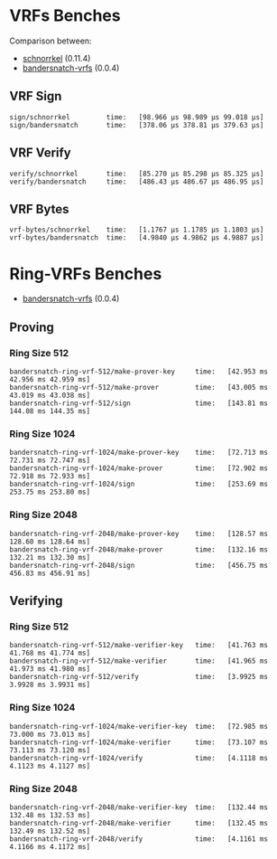 # VRFs Benches

Comparison between:

- [schnorrkel](https://crates.io/crates/schnorrkel) (0.11.4)
- [bandersnatch-vrfs](https://github.com/w3f/ring-vrfs/bandersnatch_vrfs) (0.0.4)

## VRF Sign

```
sign/schnorrkel         time:   [98.966 µs 98.989 µs 99.018 µs]
sign/bandersnatch       time:   [378.06 µs 378.81 µs 379.63 µs]
```

## VRF Verify

```
verify/schnorrkel       time:   [85.270 µs 85.298 µs 85.325 µs]
verify/bandersnatch     time:   [486.43 µs 486.67 µs 486.95 µs]
```

## VRF Bytes

```
vrf-bytes/schnorrkel    time:   [1.1767 µs 1.1785 µs 1.1803 µs]
vrf-bytes/bandersnatch  time:   [4.9840 µs 4.9862 µs 4.9887 µs]
```

# Ring-VRFs Benches

- [bandersnatch-vrfs](https://github.com/w3f/ring-vrfs/bandersnatch_vrfs) (0.0.4)

## Proving

### Ring Size 512

```
bandersnatch-ring-vrf-512/make-prover-key     time:   [42.953 ms 42.956 ms 42.959 ms]
bandersnatch-ring-vrf-512/make-prover         time:   [43.005 ms 43.019 ms 43.038 ms]
bandersnatch-ring-vrf-512/sign                time:   [143.81 ms 144.08 ms 144.35 ms]
```

### Ring Size 1024

```
bandersnatch-ring-vrf-1024/make-prover-key    time:   [72.713 ms 72.731 ms 72.747 ms]
bandersnatch-ring-vrf-1024/make-prover        time:   [72.902 ms 72.918 ms 72.933 ms]
bandersnatch-ring-vrf-1024/sign               time:   [253.69 ms 253.75 ms 253.80 ms]
```

### Ring Size 2048

```
bandersnatch-ring-vrf-2048/make-prover-key    time:   [128.57 ms 128.60 ms 128.64 ms]
bandersnatch-ring-vrf-2048/make-prover        time:   [132.16 ms 132.21 ms 132.30 ms]
bandersnatch-ring-vrf-2048/sign               time:   [456.75 ms 456.83 ms 456.91 ms]
```

## Verifying

### Ring Size 512

```
bandersnatch-ring-vrf-512/make-verifier-key   time:   [41.763 ms 41.768 ms 41.774 ms]
bandersnatch-ring-vrf-512/make-verifier       time:   [41.965 ms 41.973 ms 41.980 ms]
bandersnatch-ring-vrf-512/verify              time:   [3.9925 ms 3.9928 ms 3.9931 ms]
```

### Ring Size 1024

```
bandersnatch-ring-vrf-1024/make-verifier-key  time:   [72.985 ms 73.000 ms 73.013 ms]
bandersnatch-ring-vrf-1024/make-verifier      time:   [73.107 ms 73.113 ms 73.120 ms]
bandersnatch-ring-vrf-1024/verify             time:   [4.1118 ms 4.1123 ms 4.1127 ms]
```

### Ring Size 2048

```
bandersnatch-ring-vrf-2048/make-verifier-key  time:   [132.44 ms 132.48 ms 132.53 ms]
bandersnatch-ring-vrf-2048/make-verifier      time:   [132.45 ms 132.49 ms 132.52 ms]
bandersnatch-ring-vrf-2048/verify             time:   [4.1161 ms 4.1166 ms 4.1172 ms]
```
